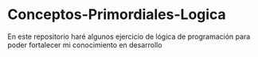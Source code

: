 # Conceptos-Primordiales-Logica
En este repositorio haré algunos ejercicio de lógica de programación para poder fortalecer mi conocimiento en desarrollo
